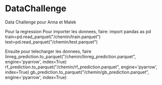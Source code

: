 # DataChallenge
Data Challenge pour Anna et Malek

Pour la regression
Pour importer les donnees, faire:
import pandas as pd
train=pd.read_parquet("/chemin/train.parquet")
test=pd.read_parquet("/chemin/test.parquet")

Ensuite pour telecharger les donnees, faire
linreg_prediction.to_parquet("/chemin/linreg_prediction.parquet", engine='pyarrow', index=True)
rf_prediction.to_parquet("/chemin/rf_prediction.parquet", engine='pyarrow', index=True)
gb_prediction.to_parquet("/chemin/gb_prediction.parquet", engine='pyarrow', index=True)
